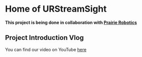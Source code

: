 # Home of URStreamSight
**This project is being done in collaboration with [Prairie Robotics](http://www.prairierobotics.com/)**

## Project Introduction Vlog
You can find our video on YouTube [here](https://youtu.be/39VHr7tC7xA)
